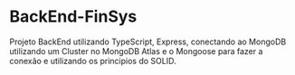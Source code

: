# BackEnd-FinSys

Projeto BackEnd utilizando TypeScript, Express,
conectando ao MongoDB utilizando um Cluster no MongoDB Atlas e o Mongoose para fazer a conexão
e utilizando os principios do SOLID.
